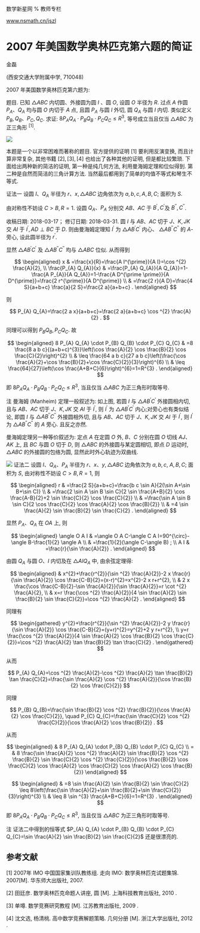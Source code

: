 数学新星网 $\%$ 教师专栏

www.nsmath.cn/jszl

# 2007 年美国数学奥林匹克第六题的简证 

金磊

(西安交通大学附属中学, 710048)

2007 年美国数学奥林匹克第六题为:

题目. 已知 $\triangle A B C$ 内切圆、外接圆为圆 $I$ 、圆 $O$, 设圆 $O$ 半径为 $R$. 过点 $A$ 作圆 $P_{A} 、 Q_{A}$ 均与圆 $O$ 内切于 $A$ 点, 且圆 $P_{A}$ 与圆 $I$ 外切, 圆 $Q_{A}$ 与圆 $I$ 内切. 类似定义 $P_{B}, Q_{B} 、 P_{C}, Q_{C}$. 求证: $8 P_{A} Q_{A} \cdot P_{B} Q_{B} \cdot P_{C} Q_{C} \leq R^{3}$, 等号成立当且仅当 $\triangle A B C$ 为正三角形 ${ }^{[1]}$.

![](https://cdn.mathpix.com/cropped/2024_02_26_e2df93bf8d5af3696f4bg-1.jpg?height=583&width=598&top_left_y=1250&top_left_x=729)

本题是一个以非常困难而著称的题目. 官方提供的证明 [1] 要利用反演变换, 而且计算非常复杂, 其他书籍 $[2],[3],[4]$ 也给出了各种其他的证明, 但是都比较繁琐. 下面给出两种新的简洁的证明, 第一种是纯几何方法, 利用曼海姆定理和位似得到. 第二种是自然而简洁的三角计算方法. 当然最后都用到了简单的均值不等式和琴生不等式.

证法一 设圆 $I 、 Q_{A}$ 半径为 $r 、 x, \triangle A B C$ 边角依次为 $a, b, c, A, B, C$; 面积为 $S$.

由对称性不妨设 $C>B, R=1$. 设圆 $Q_{A} 、 P_{A}$ 分别交 $A B 、 A C$ 于 $B^{\prime}, C^{\prime}$及 $B^{\prime \prime}, C^{\prime \prime}$.

收稿日期: 2018-03-17； 修订日期: 2018-03-31.
圆 $I$ 与 $A B 、 A C$ 切于 $J 、 K, J K$ 交 $A I$ 于 $I^{\prime}, A D \perp B C$ 于 $D$. 则由曼海姆定理知 $I^{\prime}$ 为 $\triangle A B^{\prime} C^{\prime}$ 内心、 $\triangle A B^{\prime \prime} C^{\prime \prime}$ 的 $A$-旁心, 设此圆半径为 $r^{\prime}$.

显然 $\triangle A B^{\prime} C^{\prime}$ 及 $\triangle A B^{\prime \prime} C^{\prime \prime}$ 均与 $\triangle A B C$ 位似. 从而得到

$$
\begin{aligned}
x & =\frac{x}{R}=\frac{A I^{\prime}}{A I}=\cos ^{2} \frac{A}{2}, \\
\frac{P_{A} Q_{A}}{x} & =\frac{P_{A} Q_{A}}{A Q_{A}}=1-\frac{A P_{A}}{A Q_{A}}=1-\frac{A D^{\prime \prime}}{A D^{\prime}}=\frac{2 r^{\prime}}{A D^{\prime}} \\
& =\frac{2 r}{A D}=\frac{4 S}{a+b+c} \frac{a}{2 S}=\frac{2 a}{a+b+c} .
\end{aligned}
$$

则

$$
P_{A} Q_{A}=\frac{2 a x}{a+b+c}=\frac{2 a}{a+b+c} \cos ^{2} \frac{A}{2} .
$$

同理可以得到 $P_{B} Q_{B}, P_{C} Q_{C}$. 故

$$
\begin{aligned}
8 P_{A} Q_{A} \cdot P_{B} Q_{B} \cdot P_{C} Q_{C} & =8 \frac{8 a b c}{(a+b+c)^{3}}\left(\cos \frac{A}{2} \cos \frac{B}{2} \cos \frac{C}{2}\right)^{2} \\
& \leq \frac{64 a b c}{27 a b c}\left(\frac{\cos \frac{A}{2}+\cos \frac{B}{2}+\cos \frac{C}{2}}{3}\right)^{6} \\
& \leq \frac{64}{27}\left(\cos \frac{A+B+C}{6}\right)^{6}=1=R^{3} .
\end{aligned}
$$

即 $8 P_{A} Q_{A} \cdot P_{B} Q_{B} \cdot P_{C} Q_{C} \leq R^{3}$, 当且仅当 $\triangle A B C$ 为正三角形时取等号.

注 曼海姆 (Manheim) 定理一般叙述为: 如上图, 若圆 $I$ 与 $\triangle A B^{\prime} C^{\prime}$ 外接圆相内切, 且与 $A B 、 A C$ 切于 $J 、 K, J K$ 交 $A I$ 于 $I^{\prime}$, 则 $I^{\prime}$ 为 $\triangle A B^{\prime} C^{\prime}$ 内心;对旁心也有类似结论, 即圆 $I$ 与 $\triangle A B^{\prime \prime} C^{\prime \prime}$ 外接圆相外切, 且与 $A B 、 A C$ 切于 $J 、 K, J K$ 交 $A I$ 于 $I^{\prime}$, 则 $I^{\prime}$ 为 $\triangle A B^{\prime \prime} C^{\prime \prime}$ 的 $A$ 旁心. 且反之亦然.

曼海姆定理另一种等价叙述为: 定点 $A$ 在定圆 $O$ 外, $B 、 C$ 分别在圆 $O$ 切线 $A J 、 A K$ 上, 且 $B C$ 与圆 $O$ 切于 $D$, 则 $\triangle A B C$ 的外接圆与某定圆相切, 即点 $D$ 运动时, $\triangle A B C$ 的外接圆的包络为圆, 显然此时外心轨迹为双曲线.

![](https://cdn.mathpix.com/cropped/2024_02_26_e2df93bf8d5af3696f4bg-2.jpg?height=577&width=577&top_left_y=2033&top_left_x=745)
证法二 设圆 $I 、 Q_{A} 、 P_{A}$ 半径为 $r 、 x 、 y, \triangle A B C$ 边角依次为 $a, b, c$, $A, B, C$; 面积为 $S$, 由对称性不妨设 $C>B, R=1$, 则

$$
\begin{aligned}
r & =\frac{2 S}{a+b+c}=\frac{b c \sin A}{2(\sin A+\sin B+\sin C)} \\
& =\frac{2 \sin A \sin B \sin C}{2 \sin \frac{A+B}{2} \cos \frac{A-B}{2}+2 \sin \frac{C}{2} \cos \frac{C}{2}} \\
& =\frac{\sin A \sin B \sin C}{2 \cos \frac{C}{2} \cos \frac{A}{2} \cos \frac{B}{2}} \\
& =4 \sin \frac{A}{2} \sin \frac{B}{2} \sin \frac{C}{2} .
\end{aligned}
$$

显然 $P_{A} 、 Q_{A}$ 在 $O A$ 上, 则

$$
\begin{aligned}
\angle O A I & =\angle O A C-\angle C A I=90^{\circ}-\angle B-\frac{1}{2} \angle A \\
& =\frac{1}{2}(\angle C-\angle B) ; \\
A I & =\frac{r}{\sin \frac{A}{2}} .
\end{aligned}
$$

由圆 $Q_{A}$ 与圆 $O 、 I$ 内切及在 $\triangle A I Q_{A}$ 中, 由余弦定理得:

$$
\begin{aligned}
& x^{2}+\frac{r^{2}}{\sin ^{2} \frac{A}{2}}-2 x \frac{r}{\sin \frac{A}{2}} \cos \frac{C-B}{2}=(x-r)^{2}=x^{2}-2 x r+r^{2}, \\
& 2 x \frac{\cos \frac{C-B}{2}-\sin \frac{A}{2}}{\sin \frac{A}{2}}=r \cot ^{2} \frac{A}{2}, \\
& x=r \frac{\cos ^{2} \frac{A}{2}}{4 \sin \frac{A}{2} \sin \frac{B}{2} \sin \frac{C}{2}}=\cos ^{2} \frac{A}{2} .
\end{aligned}
$$

同理有

$$
\begin{gathered}
y^{2}+\frac{r^{2}}{\sin ^{2} \frac{A}{2}}-2 y \frac{r}{\sin \frac{A}{2}} \cos \frac{C-B}{2}=(y+r)^{2}=y^{2}+2 y r+r^{2}, \\
y=r \frac{\cos ^{2} \frac{A}{2}}{4 \sin \frac{A}{2} \cos \frac{B}{2} \cos \frac{C}{2}}=\cos ^{2} \frac{A}{2} \tan \frac{B}{2} \tan \frac{C}{2} .
\end{gathered}
$$

从而

$$
P_{A} Q_{A}=\cos ^{2} \frac{A}{2}-\cos ^{2} \frac{A}{2} \tan \frac{B}{2} \tan \frac{C}{2}=\frac{\sin \frac{A}{2} \cos ^{2} \frac{A}{2}}{\cos \frac{B}{2} \cos \frac{C}{2}}
$$

同理

$$
P_{B} Q_{B}=\frac{\sin \frac{B}{2} \cos ^{2} \frac{B}{2}}{\cos \frac{A}{2} \cos \frac{C}{2}}, \quad P_{C} Q_{C}=\frac{\sin \frac{C}{2} \cos ^{2} \frac{C}{2}}{\cos \frac{A}{2} \cos \frac{B}{2}} .
$$

从而

$$
\begin{aligned}
& 8 P_{A} Q_{A} \cdot P_{B} Q_{B} \cdot P_{C} Q_{C} \\
= & 8 \frac{\sin \frac{A}{2} \cos ^{2} \frac{A}{2} \sin \frac{B}{2} \cos ^{2} \frac{B}{2} \sin \frac{C}{2} \cos ^{2} \frac{C}{2}}{\cos \frac{B}{2} \cos \frac{C}{2} \cos \frac{A}{2} \cos \frac{C}{2} \cos \frac{A}{2} \cos \frac{B}{2}}
\end{aligned}
$$

$$
\begin{aligned}
& =8 \sin \frac{A}{2} \sin \frac{B}{2} \sin \frac{C}{2} \leq 8\left(\frac{\sin \frac{A}{2}+\sin \frac{B}{2}+\sin \frac{C}{2}}{3}\right)^{3} \\
& \leq 8 \sin ^{3} \frac{A+B+C}{6}=1=R^{3} .
\end{aligned}
$$

即 $8 P_{A} Q_{A} \cdot P_{B} Q_{B} \cdot P_{C} Q_{C} \leq R^{3}$, 当且仅当 $\triangle A B C$ 为正三角形时取等号.

注 证法二中得到的恒等式 $P_{A} Q_{A} \cdot P_{B} Q_{B} \cdot P_{C} Q_{C}=\sin \frac{A}{2} \sin \frac{B}{2} \sin \frac{C}{2}$ 还是很漂亮的.

## 参考文献

[1] 2007年 IMO 中国国家集训队教练组. 走向 IMO: 数学奥林匹克试题集锦. $2007[\mathrm{M}]$. 华东师大出版社, 2007.

[2] 田廷彦. 数学奥林匹克命题人讲座, 圆 $[\mathrm{M}]$. 上海科技教育出版社, 2010 .

$[3]$ 单墫. 数学竞赛研究教程 $[\mathrm{M}]$. 江苏教育出版社, 2009 .

[4] 沈文选, 杨清桃. 高中数学竞赛解题策略. 几何分册 $[\mathrm{M}]$. 浙江大学出版社, 2012 .

